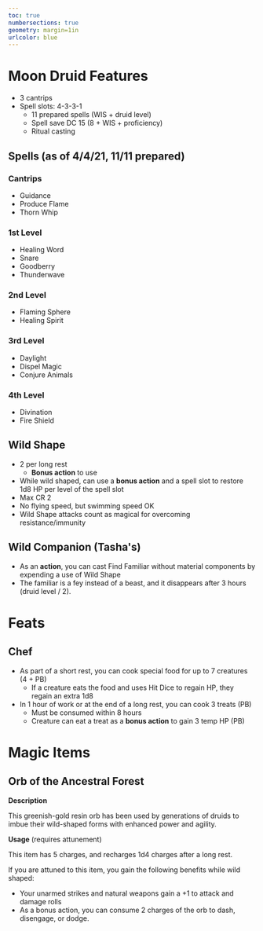 ```yaml
---
toc: true
numbersections: true
geometry: margin=1in
urlcolor: blue
---
```


# Moon Druid Features

- 3 cantrips
- Spell slots: 4-3-3-1
  - 11 prepared spells (WIS + druid level)
  - Spell save DC 15 (8 + WIS + proficiency)
  - Ritual casting

## Spells (as of 4/4/21, 11/11 prepared)

### Cantrips

- Guidance
- Produce Flame
- Thorn Whip

### 1st Level

- Healing Word
- Snare
- Goodberry
- Thunderwave

### 2nd Level

- Flaming Sphere
- Healing Spirit

### 3rd Level

- Daylight
- Dispel Magic
- Conjure Animals

### 4th Level

- Divination
- Fire Shield

## Wild Shape

- 2 per long rest
  - **Bonus action** to use
- While wild shaped, can use a **bonus action** and a spell slot to restore 1d8
  HP per level of the spell slot
- Max CR 2
- No flying speed, but swimming speed OK
- Wild Shape attacks count as magical for overcoming resistance/immunity

## Wild Companion (Tasha's)

- As an **action**, you can cast Find Familiar without material components by
  expending a use of Wild Shape
- The familiar is a fey instead of a beast, and it disappears after 3 hours
  (druid level / 2).

# Feats

## Chef

- As part of a short rest, you can cook special food for up to 7 creatures (4 +
  PB)
  - If a creature eats the food and uses Hit Dice to regain HP, they regain an
    extra 1d8
- In 1 hour of work or at the end of a long rest, you can cook 3 treats (PB)
  - Must be consumed within 8 hours
  - Creature can eat a treat as a **bonus action** to gain 3 temp HP (PB)

# Magic Items

## Orb of the Ancestral Forest

**Description**

This greenish-gold resin orb has been used by generations of druids to imbue
their wild-shaped forms with enhanced power and agility.

**Usage** (requires attunement)

This item has 5 charges, and recharges 1d4 charges after a long rest.

If you are attuned to this item, you gain the following benefits while wild
shaped:

- Your unarmed strikes and natural weapons gain a +1 to attack and damage rolls
- As a bonus action, you can consume 2 charges of the orb to dash, disengage, or
  dodge.
